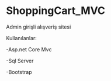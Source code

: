 # ShoppingCart_MVC

 Admin girişli alışveriş sitesi

Kullanılanlar:

-Asp.net Core Mvc

-Sql Server 

-Bootstrap

